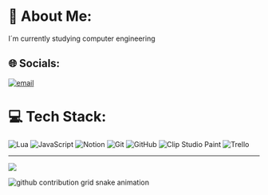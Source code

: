 # 💫 About Me:
I´m currently studying computer engineering


## 🌐 Socials:
[![email](https://img.shields.io/badge/Email-D14836?logo=gmail&logoColor=white)](mailto:felipe.soares@sou.inteli.edu.br) 

# 💻 Tech Stack:
![Lua](https://img.shields.io/badge/lua-%232C2D72.svg?style=for-the-badge&logo=lua&logoColor=white) ![JavaScript](https://img.shields.io/badge/javascript-%23323330.svg?style=for-the-badge&logo=javascript&logoColor=%23F7DF1E) ![Notion](https://img.shields.io/badge/Notion-%23000000.svg?style=for-the-badge&logo=notion&logoColor=white) ![Git](https://img.shields.io/badge/git-%23F05033.svg?style=for-the-badge&logo=git&logoColor=white) ![GitHub](https://img.shields.io/badge/github-%23121011.svg?style=for-the-badge&logo=github&logoColor=white) ![Clip Studio Paint](https://img.shields.io/badge/ClipStudioPaint-%23CFD3D3.svg?style=for-the-badge&logo=ClipStudioPaint&logoColor=white) ![Trello](https://img.shields.io/badge/Trello-%23026AA7.svg?style=for-the-badge&logo=Trello&logoColor=white)

---
[![](https://visitcount.itsvg.in/api?id=gubidev&icon=0&color=0)](https://visitcount.itsvg.in)

<!-- Proudly created with GPRM ( https://gprm.itsvg.in ) -->
<picture>
  <source media="(prefers-color-scheme: dark)" srcset="https://raw.githubusercontent.com/gubidev/gubidev/output/github-contribution-grid-snake-dark.svg">
  <source media="(prefers-color-scheme: light)" srcset="https://raw.githubusercontent.com/gubidev/YourUser/gubidev/github-contribution-grid-snake.svg">
  <img alt="github contribution grid snake animation" src="https://raw.githubusercontent.com/gubidev/YourUser/gubidev/github-contribution-grid-snake.svg">
</picture>




